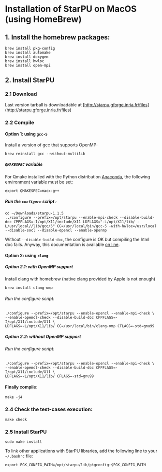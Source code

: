# Installation of StarPU on MacOS (using HomeBrew)

## 1. Install the homebrew packages:

	brew install pkg-config
	brew install automake
	brew install doxygen
	brew install hwloc
	brew install open-mpi

## 2. Install StarPU

### 2.1 Download

Last version tarball is downloadable at [http://starpu.gforge.inria.fr/files](http://starpu.gforge.inria.fr/files) 

### 2.2 Compile

#### Option 1: using `gcc-5`

Install a version of gcc that supports OpenMP:

	brew reinstall gcc --without-multilib

##### ``QMAKESPEC`` variable

For Qmake installed with the Python distribution [Anaconda](https://www.continuum.io/downloads), the following environment variable must be set:

	export QMAKESPEC=macx-g++

##### Run the `configure` script :

	cd ~/Downloads/starpu-1.1.5
	../configure --prefix=/opt/starpu --enable-mpi-check --disable-build-doc CPPFLAGS=-I/opt/X11/include/X11 LDFLAGS="-L/opt/X11/lib/ -L/usr/local//lib/gcc/5" CC=/usr/local/bin/gcc-5 -with-hwloc=/usr/local --disable-socl --disable-opencl --enable-openmp
	
Without ``--disable-build-doc``, the configure is OK but compiling the html doc fails. Anyway, this documentation is available [on line](http://starpu.gforge.inria.fr/files/doc/starpu-1.1.5/html/index.html).


#### Option 2: using `clang`

##### Option 2.1: with OpenMP support

Install clang with homebrew (native clang provided by Apple is not enough)

	brew install clang-omp

###### Run the configure script:

	./configure --prefix=/opt/starpu --enable-opencl --enable-mpi-check \
	--enable-opencl-check --disable-build-doc CPPFLAGS=-I/opt/X11/include/X11 \
	LDFLAGS=-L/opt/X11/lib/ CC=/usr/local/bin/clang-omp CFLAGS=-std=gnu99

##### Option 2.2: without OpenMP support

###### Run the configure script:

	./configure --prefix=/opt/starpu --enable-opencl --enable-mpi-check \
	--enable-opencl-check --disable-build-doc CPPFLAGS=-I/opt/X11/include/X11 \
	LDFLAGS=-L/opt/X11/lib/ CFLAGS=-std=gnu99

#### Finally compile:
 
	make -j4


### 2.4 Check the test-cases execution:

	make check

### 2.5 Install StarPU

	sudo make install
	
To link other applications with StarPU libraries, add the following line to your `~/.bashrc` file:

	export PGK_CONFIG_PATH=/opt/starpu/lib/pkgconfig:$PGK_CONFIG_PATH
